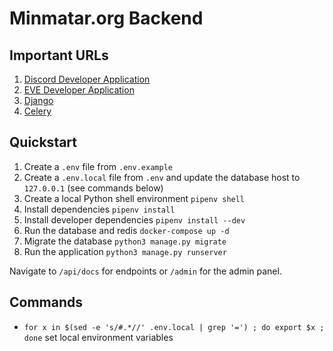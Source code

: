 # Minmatar.org Backend

## Important URLs
1. [Discord Developer Application](https://discord.com/developers/applications)
1. [EVE Developer Application](https://developers.eveonline.com/)
1. [Django](https://www.djangoproject.com/)
1. [Celery](https://docs.celeryq.dev/en/stable/getting-started/introduction.html)


## Quickstart
1. Create a `.env` file from `.env.example`
1. Create a `.env.local` file from `.env` and update the database host to `127.0.0.1` (see commands below)
1. Create a local Python shell environment `pipenv shell`
1. Install dependencies `pipenv install`
1. Install developer dependencies `pipenv install --dev`
1. Run the database and redis `docker-compose up -d`
1. Migrate the database `python3 manage.py migrate`
1. Run the application `python3 manage.py runserver`

Navigate to `/api/docs` for endpoints or `/admin` for the admin panel.

## Commands
- `for x in $(sed -e 's/#.*//' .env.local | grep '=') ; do export $x ; done` set local environment variables